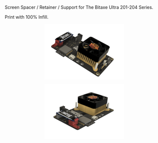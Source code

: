 Screen Spacer / Retainer / Support for The Bitaxe Ultra 201-204 Series.

Print with 100% Infill.


<p align="center">
  <img src="renders/1.png" alt="Front isometric with logo" style="width: 50%; vertical-align: middle;"/>
</p>


<p align="center">
  <img src="Renders/2.png" alt="Front isometric with logo" style="width: 50%; vertical-align: middle;"/>
</p>
